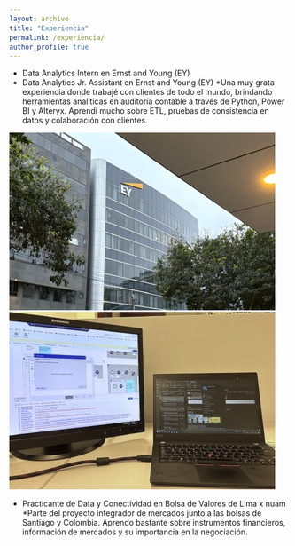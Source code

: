 ```yaml
---
layout: archive
title: "Experiencia"
permalink: /experiencia/
author_profile: true
---
```



* Data Analytics Intern en Ernst and Young (EY)
* Data Analytics Jr. Assistant en Ernst and Young (EY)
  *Una muy grata experiencia donde trabajé con clientes de todo el mundo, brindando herramientas analíticas en auditoría contable a través de Python, Power BI y Alteryx. Aprendí mucho sobre ETL, pruebas de consistencia en datos y colaboración con clientes.

![ey_1](/images/ey_1.jpg)
![ey_2](/images/ey_2.jpg)

* Practicante de Data y Conectividad en Bolsa de Valores de Lima x nuam
  *Parte del proyecto integrador de mercados junto a las bolsas de Santiago y Colombia. Aprendo bastante sobre instrumentos financieros, información de mercados y su importancia en la negociación.


